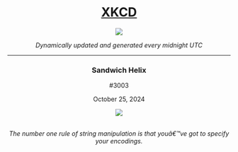
<h1 align="center"><a href="https://xkcd.com">XKCD</a></h1>
<div align="center">
    <img src="https://img.shields.io/github/last-commit/ShashashankThakur/XKCD?label=last%20updated" />
</div>

<p align="center"><i>Dynamically updated and generated every midnight UTC</i></p>
<hr>
<div align="center">
    <h3><strong>Sandwich Helix</strong></h3>
    <p>#3003</p>
    <p>October 25, 2024</p>
    <img src="https://imgs.xkcd.com/comics/sandwich_helix.png">
    <br></br>
    <p><i>The number one rule of string manipulation is that youâ€™ve got to specify your encodings.</i></p>
</div>
